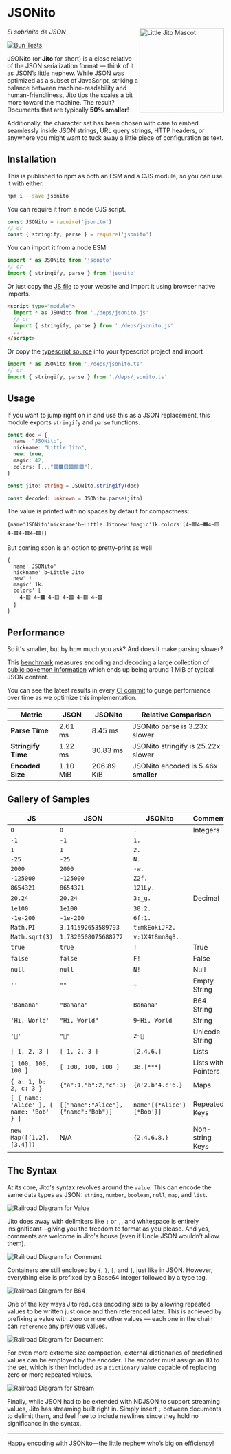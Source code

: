 # JSONito

<img align="right" style="height:14em" src="img/jito-mascot.webp" alt="Little Jito Mascot"/>

*El sobrinito de JSON*

[![Bun Tests](https://github.com/creationix/jsonito/actions/workflows/test.yaml/badge.svg?event=push)](https://github.com/creationix/jsonito/actions/workflows/test.yaml)

JSONito (or **Jito** for short) is a close relative of the JSON serialization format — think of it as JSON’s little nephew. While JSON was optimized as a subset of JavaScript, striking a balance between machine-readability and human-friendliness, Jito tips the scales a bit more toward the machine. The result? Documents that are typically **50% smaller**!

Additionally, the character set has been chosen with care to embed seamlessly inside JSON strings, URL query strings, HTTP headers, or anywhere you might want to tuck away a little piece of configuration as text.

## Installation

This is published to npm as both an ESM and a CJS module, so you can use it with either.

```sh
npm i --save jsonito
```

You can require it from a node CJS script.

```js
const JSONito = require('jsonito')
// or
const { stringify, parse } = require('jsonito')
```

You can import it from a node ESM.

```js
import * as JSONito from 'jsonito'
// or
import { stringify, parse } from 'jsonito'
```

Or just copy the [JS file](dist/jsonito.js) to your website and import it using browser native imports.

```html
<script type="module">
  import * as JSONito from './deps/jsonito.js'
  // or
  import { stringify, parse } from './deps/jsonito.js'
  ...
</script>
```

Or copy the [typescript source](src/jsonito.ts) into your typescript project and import

```ts
import * as JSONito from './deps/jsonito.ts'
// or
import { stringify, parse } from './deps/jsonito.ts'
```

## Usage

If you want to jump right on in and use this as a JSON replacement, this module exports `stringify` and `parse` functions.

```ts
const doc = {
  name: "JSONito",
  nickname: "Little Jito",
  new: true,
  magic: 42,
  colors: [..."🟥🟧🟨🟩🟦🟪"],
}

const jito: string = JSONito.stringify(doc)

const decoded: unknown = JSONito.parse(jito)
```

The value is printed with no spaces by default for compactness:

```jito
{name'JSONito'nickname'b~Little Jitonew'!magic'1k.colors'[4~🟥4~🟧4~🟨4~🟩4~🟦4~🟪]}
```

But coming soon is an option to pretty-print as well

```jito
{
  name' JSONito'
  nickname' b~Little Jito
  new' ! 
  magic' 1k.
  colors' [
    4~🟥 4~🟧 4~🟨 4~🟩 4~🟦 4~🟪
  ]
}
```

## Performance

So it's smaller, but by how much you ask?  And does it make parsing slower?

This [benchmark](src/bench.test.ts) measures encoding and decoding a large collection of [public pokemon information](https://pokeapi.co/api/v2/pokemon/) which ends up being around 1 MiB of typical JSON content.

You can see the latest results in every [CI commit](https://github.com/creationix/jsonito/actions/runs/13188729510/job/36817001648#step:4:79) to guage performance over time as we optimize this implementation.

| Metric             | JSON     | JSONito    | Relative Comparison                  |
|--------------------|----------|------------|--------------------------------------|
| **Parse Time**     | 2.61 ms  | 8.45 ms    | JSONito parse is 3.23x slower        |
| **Stringify Time** | 1.22 ms  | 30.83 ms   | JSONito stringify is 25.22x slower   |
| **Encoded Size**   | 1.10 MiB | 206.89 KiB | JSONito encoded is 5.46x **smaller** |

## Gallery of Samples

| JS                                       | JSON                                | JSONito                   | Comment             |
|------------------------------------------|-------------------------------------|---------------------------|---------------------|
| `0`                                      | `0`                                 | `.`                       | Integers            |
| `-1`                                     | `-1`                                | `1.`                      |                     |
| `1`                                      | `1`                                 | `2.`                      |                     |
| `-25`                                    | `-25`                               | `N.`                      |                     |
| `2000`                                   | `2000`                              | `-w.`                     |                     |
| `-125000`                                | `-125000`                           | `Z2f.`                    |                     |
| `8654321`                                | `8654321`                           | `121Ly.`                  |                     |
| `20.24`                                  | `20.24`                             | `3:_g.`                   | Decimal             |
| `1e100`                                  | `1e100`                             | `38:2.`                   |                     |
| `-1e-200`                                | `-1e-200`                           | `6f:1.`                   |                     |
| `Math.PI`                                | `3.141592653589793`                 | `t:mkEokiJF2.`            |                     |
| `Math.sqrt(3)`                           | `1.7320508075688772`                | `v:1X4t8mn8q8.`           |                     |
| `true`                                   | `true`                              | `!`                       | True                |
| `false`                                  | `false`                             | `F!`                      | False               |
| `null`                                   | `null`                              | `N!`                      | Null                |
| `''`                                     | `""`                                | `~`                       | Empty String        |
| `'Banana'`                               | `"Banana"`                          | `Banana'`                 | B64 String          |
| `'Hi, World'`                            | `"Hi, World"`                       | `9~Hi, World`             | String              |
| `'🍌'`                                   | `"🍌"`                              | `2~🍌`                    | Unicode String      |
| `[ 1, 2, 3 ]`                            | `[ 1, 2, 3 ]`                       | `[2.4.6.]`                | Lists               |
| `[ 100, 100, 100 ]`                      | `[ 100, 100, 100 ]`                 | `38.[***]`                | Lists with Pointers |
| `{ a: 1, b: 2, c: 3 }`                   | `{"a":1,"b":2,"c":3}`               | `{a'2.b'4.c'6.}`          | Maps                |
| `[ { name: 'Alice' }, { name: 'Bob' } ]` | `[{"name":"Alice"},{"name":"Bob"}]` | `name'[{*Alice'}{*Bob'}]` | Repeated Keys       |
| `new Map([[1,2],[3,4]])`                 | N/A                                 | `{2.4.6.8.}`              | Non-string Keys     |

## The Syntax

At its core, Jito's syntax revolves around the `value`. This can encode the same data types as JSON: `string`, `number`, `boolean`, `null`, `map`, and `list`.

![Railroad Diagram for Value](img/syntax-value.png)

Jito does away with delimiters like `:` or `,`, and whitespace is entirely insignificant—giving you the freedom to format as you please. And yes, comments are welcome in Jito's house (even if Uncle JSON wouldn’t allow them).

![Railroad Diagram for Comment](img/syntax-comment.png)

Containers are still enclosed by `{`, `}`, `[`, and `]`, just like in JSON. However, everything else is prefixed by a Base64 integer followed by a type tag.

![Railroad Diagram for B64](img/syntax-b64.png)

One of the key ways Jito reduces encoding size is by allowing repeated values to be written just once and then referenced later. This is achieved by prefixing a value with zero or more other values — each one in the chain can `reference` any previous values.

![Railroad Diagram for Document](img/syntax-document.png)

For even more extreme size compaction, external dictionaries of predefined values can be employed by the encoder. The encoder must assign an ID to the set, which is then included as a `dictionary` value capable of replacing zero or more repeated values.

![Railroad Diagram for Stream](img/syntax-stream.png)

Finally, while JSON had to be extended with NDJSON to support streaming values, Jito has streaming built right in. Simply insert `;` between documents to delimit them, and feel free to include newlines since they hold no significance in the syntax.

---

Happy encoding with JSONito—the little nephew who’s big on efficiency!
